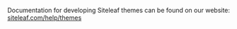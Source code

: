Documentation for developing Siteleaf themes can be found on our website: [siteleaf.com/help/themes](http://www.siteleaf.com/help/themes/)

